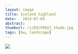```yaml
---
layout: image
title: Iceland highland
date:   2014-07-04
abstract: 
thumburl: /i/DSCF0922_thumb.jpg
tags: [bw, landscape]
---
```

![]({{site.url}}/i/DSCF0922.jpg)


